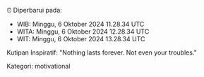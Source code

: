 ⏰ Diperbarui pada:
- WIB: Minggu, 6 Oktober 2024 11.28.34 UTC
- WITA: Minggu, 6 Oktober 2024 12.28.34 UTC
- WIT: Minggu, 6 Oktober 2024 13.28.34 UTC

Kutipan Inspiratif:
"Nothing lasts forever. Not even your troubles."


Kategori: motivational

